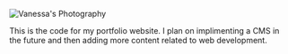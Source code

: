 ![Vanessa's Photography](https://www.crookedfallstudios.com/img/vanessa's-photography.png)

This is the code for my portfolio website. I plan on implimenting a CMS in the future and then adding more content related to web development.
